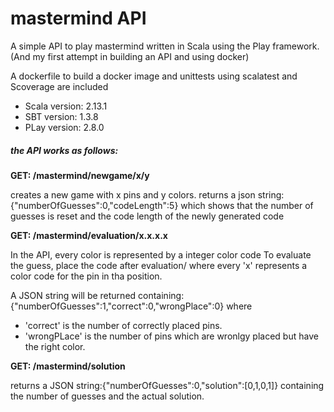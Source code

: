 # mastermind API

A simple API to play mastermind written in Scala using the Play framework.
(And my first attempt in building an API and using docker)


A dockerfile to build a docker image and unittests using scalatest and Scoverage are included

* Scala version: 2.13.1
* SBT version: 1.3.8
* PLay version: 2.8.0


##### the API works as follows:

 <strong>GET: /mastermind/newgame/x/y</strong>   

creates a new game with x pins and y colors. returns a json string: {"numberOfGuesses":0,"codeLength":5}
which shows that the number of guesses is reset and the code length of the newly generated code

<strong>GET: /mastermind/evaluation/x.x.x.x</strong>

In the API, every color is represented by a integer color code
To evaluate the guess, place the code after evaluation/ where every 'x' represents a color code for the pin in tha position.

A JSON string will be returned containing: {"numberOfGuesses":1,"correct":0,"wrongPlace":0} where
* 'correct' is the number of correctly placed pins.
* 'wrongPLace' is the number of pins which are wronlgy placed but have the right color.


<strong>GET: /mastermind/solution</strong>

returns a JSON string:{"numberOfGuesses":0,"solution":[0,1,0,1]} containing the number of guesses and the actual solution.
